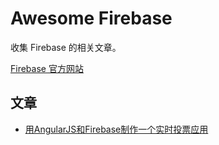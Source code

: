 Awesome Firebase
================

收集 Firebase 的相关文章。

[Firebase 官方网站](https://www.firebase.com)

## 文章

- [用AngularJS和Firebase制作一个实时投票应用](http://www.html-js.com/article/Using-Angular-to-develop-web-application-with-AngularJS-and-Firebase-to-produce-a-real-time-polling-application)
